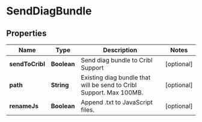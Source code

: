 # SendDiagBundle

## Properties
Name | Type | Description | Notes
------------ | ------------- | ------------- | -------------
**sendToCribl** | **Boolean** | Send diag bundle to Cribl Support |  [optional]
**path** | **String** | Existing diag bundle that will be send to Cribl Support. Max 100MB. |  [optional]
**renameJs** | **Boolean** | Append .txt to JavaScript files. |  [optional]
